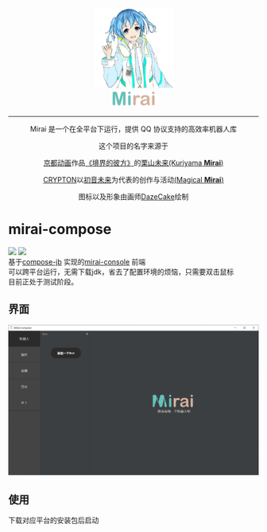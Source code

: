 <div align="center">
   <img width="160" src="https://github.com/mamoe/mirai/blob/dev/docs/mirai.png" alt="logo"></br>


   <img width="95" src="https://github.com/mamoe/mirai/blob/dev/docs/mirai.svg" alt="title">

----
Mirai 是一个在全平台下运行，提供 QQ 协议支持的高效率机器人库

这个项目的名字来源于
<p><a href = "http://www.kyotoanimation.co.jp/">京都动画</a>作品<a href = "https://zh.moegirl.org/zh-hans/%E5%A2%83%E7%95%8C%E7%9A%84%E5%BD%BC%E6%96%B9">《境界的彼方》</a>的<a href = "https://zh.moegirl.org/zh-hans/%E6%A0%97%E5%B1%B1%E6%9C%AA%E6%9D%A5">栗山未来(Kuriyama <b>Mirai</b>)</a></p>
<p><a href = "https://www.crypton.co.jp/">CRYPTON</a>以<a href = "https://www.crypton.co.jp/miku_eng">初音未来</a>为代表的创作与活动<a href = "https://magicalmirai.com/2019/index_en.html">(Magical <b>Mirai</b>)</a></p>
图标以及形象由画师<a href = "">DazeCake</a>绘制
</div>


# mirai-compose
![](https://img.shields.io/github/v/tag/mamoe/mirai?label=mirai-console)
![](https://img.shields.io/github/v/release/sonder-joker/mirai-compose?include_prereleases)  
基于[compose-jb](https://github.com/jetbrains/compose-jb)  实现的[mirai-console](https://github.com/mamoe/mirai-console)  前端  
可以跨平台运行，无需下载jdk，省去了配置环境的烦恼，只需要双击鼠标  
目前正处于测试阶段。

## 界面
![界面示例](img.png)
## 使用
下载对应平台的安装包后启动 

